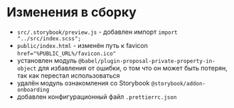 # Изменения в сборку

- `src/.storybook/preview.js` - добавлен импорт `import "../src/index.scss";`
- `public/index.html` - изменён путь к favicon `href="%PUBLIC_URL%/favicon.ico"`
- установлен модуль `@babel/plugin-proposal-private-property-in-object` для избавления от ошибки, о том что он может быть потерян, так как перестал использоваться
- удалён модуль ознакомления со Storybook `@storybook/addon-onboarding`
- добавлен конфигурационный файл `.prettierrc.json`
